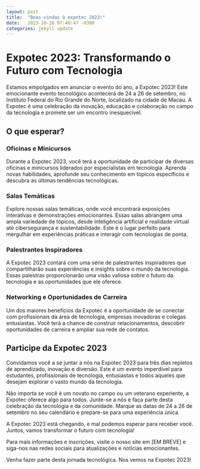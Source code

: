 ```yaml
---
layout: post
title:  "Boas-vindas à expotec 2023!"
date:   2023-10-26 07:48:47 -0300
categories: jekyll update
---
```

# Expotec 2023: Transformando o Futuro com Tecnologia

Estamos empolgados em anunciar o evento do ano, a Expotec 2023! Este emocionante evento tecnológico acontecerá de 24 a 26 de setembro, no Instituto Federal do Rio Grande do Norte, localizado na cidade de Macau. A Expotec é uma celebração da inovação, educação e colaboração no campo da tecnologia e promete ser um encontro inesquecível.

## O que esperar?

### Oficinas e Minicursos

Durante a Expotec 2023, você terá a oportunidade de participar de diversas oficinas e minicursos liderados por especialistas em tecnologia. Aprenda novas habilidades, aprofunde seu conhecimento em tópicos específicos e descubra as últimas tendências tecnológicas.

### Salas Temáticas

Explore nossas salas temáticas, onde você encontrará exposições interativas e demonstrações emocionantes. Essas salas abrangem uma ampla variedade de tópicos, desde inteligência artificial e realidade virtual até cibersegurança e sustentabilidade. Este é o lugar perfeito para mergulhar em experiências práticas e interagir com tecnologias de ponta.

### Palestrantes Inspiradores

A Expotec 2023 contará com uma série de palestrantes inspiradores que compartilharão suas experiências e insights sobre o mundo da tecnologia. Essas palestras proporcionarão uma visão valiosa sobre o futuro da tecnologia e as oportunidades que ele oferece.

### Networking e Oportunidades de Carreira

Um dos maiores benefícios da Expotec é a oportunidade de se conectar com profissionais da área de tecnologia, empresas inovadoras e colegas entusiastas. Você terá a chance de construir relacionamentos, descobrir oportunidades de carreira e ampliar sua rede de contatos.

## Participe da Expotec 2023

Convidamos você a se juntar a nós na Expotec 2023 para três dias repletos de aprendizado, inovação e diversão. Este é um evento imperdível para estudantes, profissionais de tecnologia, entusiastas e todos aqueles que desejam explorar o vasto mundo da tecnologia.

Não importa se você é um novato no campo ou um veterano experiente, a Expotec oferece algo para todos. Junte-se a nós e faça parte desta celebração da tecnologia e da comunidade. Marque as datas de 24 a 26 de setembro no seu calendário e prepare-se para uma experiência única.

A Expotec 2023 está chegando, e mal podemos esperar para receber você. Juntos, vamos transformar o futuro com tecnologia!

Para mais informações e inscrições, visite o nosso site em [EM BREVE] e siga-nos nas redes sociais para atualizações e notícias emocionantes.

Venha fazer parte desta jornada tecnológica. Nos vemos na Expotec 2023!